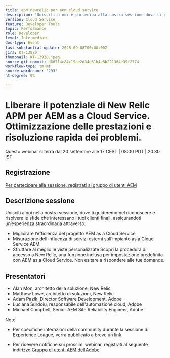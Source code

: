 ```yaml
---
title: apm newrelic per aem cloud service
description: 'Unisciti a noi e partecipa alla nostra sessione dove ti guideremo nel riconoscere e risolvere le sfide che interessano i tuoi clienti finali, garantendo un’esperienza eccezionale attraverso: Migliorare l’efficienza del tuo progetto as a Cloud Service AEM | Misurazione dell''influenza di servizi esterni per l''impianto as a Cloud Service AEM | Sfruttare le viste personalizzate. Scopri la procedura per accedere a New Relic, una funzione inclusa per impostazione predefinita con AEM as a Cloud Service. Non esitare a rispondere alle tue domande.'
version: Cloud Service
feature: Developer Tools
topic: Performance
role: Developer
level: Intermediate
doc-type: Event
last-substantial-update: 2023-09-08T00:00:00Z
jira: KT-13920
thumbnail: KT-13920.jpeg
source-git-commit: d66714c84c19ae2d34e61b4e8b221364e39f2774
workflow-type: tm+mt
source-wordcount: '293'
ht-degree: 0%

---
```



# Liberare il potenziale di New Relic APM per AEM as a Cloud Service. Ottimizzazione delle prestazioni e risoluzione rapida dei problemi.

Questo webinar si terrà dal 20 settembre alle 17 CEST | 08:00 PDT | 20.30 IST

## Registrazione

[Per partecipare alla sessione, registrati al gruppo di utenti AEM](https://aem-augs.adobe.com/events/details/adobe-experience-manager-aem-learning-chapter-presents-harness-the-power-of-new-relic-apm-for-aem-as-a-cloud-service-boost-performance-amp-rapid-issue-fix/)

## Descrizione sessione

Unisciti a noi nella nostra sessione, dove ti guideremo nel riconoscere e risolvere le sfide che interessano i tuoi clienti finali, assicurandoti un’esperienza straordinaria attraverso:
* Migliorare l’efficienza del progetto AEM as a Cloud Service
* Misurazione dell’influenza di servizi esterni sull’impianto as a Cloud Service AEM
* Sfruttare al meglio le viste personalizzate Scopri la procedura di accesso a New Relic, una funzione inclusa per impostazione predefinita con AEM as a Cloud Service. Non esitare a rispondere alle tue domande.

## Presentatori

* Alan Mon, architetto della soluzione, New Relic
* Matthew Lowe, architetto di soluzioni, New Relic
* Adam Pazik, Director Software Development, Adobe
* Luciana Surdoiu, responsabile dell&#39;automazione cloud, Adobe
* Michael Campbell, Senior AEM Site Reliability Engineer, Adobe

>[!NOTE]
>
>* Per specifiche interazioni della community durante la sessione di Experience League, verrà pubblicato a breve un link.
>
>* Per ricevere notifiche sui prossimi webinar, registrati al seguente indirizzo [Gruppo di utenti AEM dell’Adobe](https://aem-augs.adobe.com/).

